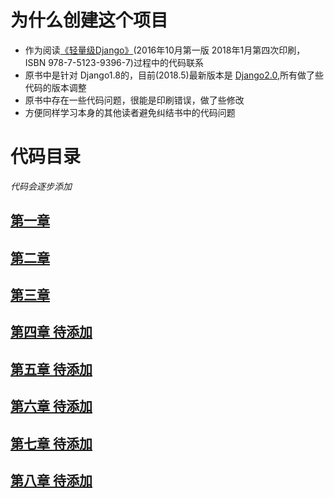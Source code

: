 # 为什么创建这个项目
* 作为阅读[《轻量级Django》](http://www.oreilly.com.cn/index.php?func=book&isbn=978-7-5123-9396-7)(2016年10月第一版 2018年1月第四次印刷， ISBN 978-7-5123-9396-7)过程中的代码联系
* 原书中是针对 Django1.8的，目前(2018.5)最新版本是 [Django2.0](https://docs.djangoproject.com/zh-hans/2.0/),所有做了些代码的版本调整
* 原书中存在一些代码问题，很能是印刷错误，做了些修改
* 方便同样学习本身的其他读者避免纠结书中的代码问题

# 代码目录 
*代码会逐步添加*
## [第一章](https://github.com/alisx/lightdjango_practice/tree/master/Chapter%201)
## [第二章](https://github.com/alisx/lightdjango_practice/tree/master/Chapter%202)
## [第三章](https://github.com/alisx/lightdjango_practice/tree/master/Chapter%203)
## [第四章 待添加](#)
## [第五章 待添加](#)
## [第六章 待添加](#)
## [第七章 待添加](#)
## [第八章 待添加](#)
